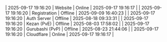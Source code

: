 | 2025-09-17 19:16:20 | Website | Online | 2025-09-17 19:16:17 |
| 2025-09-17 19:16:20 | Registration | Offline | 2025-09-09 16:40:23 |
| 2025-09-17 19:16:20 | Auth Server | Offline | 2025-08-18 09:33:31 |
| 2025-09-17 19:16:20 | Kezan (PvE) | Offline | 2025-08-03 17:58:02 |
| 2025-09-17 19:16:20 | Gurubashi (PvP) | Offline | 2025-08-23 21:44:06 |
| 2025-09-17 19:16:20 | Cloudflare | Online | 2025-09-17 19:16:17 |
